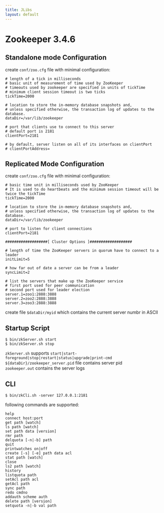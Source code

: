 ```yaml
---
title: JLibs
layout: default
---
```


# Zookeeper 3.4.6

## Standalone mode Configuration

create `conf/zoo.cfg` file with minimal configuration:

~~~properties
# length of a tick in milliseconds 
# basic unit of measurement of time used by ZooKeeper
# timeouts used by zookeeper are specified in units of tickTime
# minimum client session timeout is two ticks
tickTime=2000

# location to store the in-memory database snapshots and, 
# unless specified otherwise, the transaction log of updates to the database.
dataDir=/var/lib/zookeeper

# port that clients use to connect to this server
# default port is 2181
clientPort=2181

# by default, server listen on all of its interfaces on clientPort
# clientPortAddress=
~~~

## Replicated Mode Configuration

create `conf/zoo.cfg` file with minimal configuration:

~~~properties
# basic time unit in milliseconds used by ZooKeeper
# It is used to do heartbeats and the minimum session timeout will be twice the tickTime
tickTime=2000

# location to store the in-memory database snapshots and, 
# unless specified otherwise, the transaction log of updates to the database.
dataDir=/var/lib/zookeeper

# port to listen for client connections
clientPort=2181

###################[ Cluster Options ]###################

# length of time the ZooKeeper servers in quorum have to connect to a leader
initLimit=5

# how far out of date a server can be from a leader
syncLimit=2

# list the servers that make up the ZooKeeper service
# first port used for peer communication
# second port used for leader election
server.1=zoo1:2888:3888
server.2=zoo2:2888:3888
server.3=zoo3:2888:3888
~~~

create file `$dataDir/myid` which contains the current server numbr in ASCII

## Startup Script

~~~shell
$ bin/zkServer.sh start
$ bin/zkServer.sh stop
~~~

`zkServer.sh` supports `start|start-foreground|stop|restart|status|upgrade|print-cmd`  
`${dataDir}/zookeeper_server.pid` file contains server pid  
`zookeeper.out` contains the server logs

## CLI

~~~shell
$ bin/zkCli.sh -server 127.0.0.1:2181
~~~

following commands are supported:

~~~shell
help
connect host:port
get path [watch]
ls path [watch]
set path data [version]
rmr path
delquota [-n|-b] path
quit
printwatches on|off
create [-s] [-e] path data acl
stat path [watch]
close
ls2 path [watch]
history
listquota path
setAcl path acl
getAcl path
sync path
redo cmdno
addauth scheme auth
delete path [version]
setquota -n|-b val path
~~~

